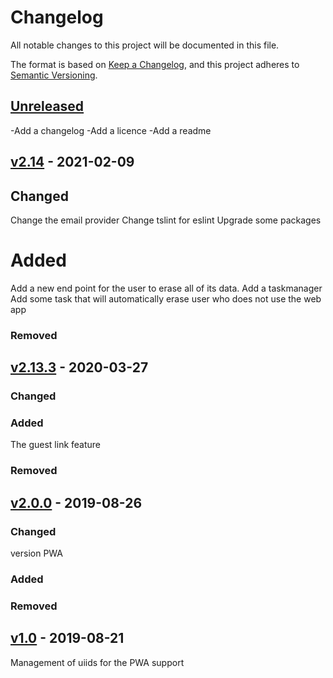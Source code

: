 # Changelog

All notable changes to this project will be documented in this file.

The format is based on [Keep a Changelog](https://keepachangelog.com/en/1.0.0/),
and this project adheres to [Semantic Versioning](https://semver.org/spec/v2.0.0.html).

## [Unreleased]
-Add a changelog
-Add a licence
-Add a readme

## [v2.14] - 2021-02-09
## Changed
Change the email provider
Change tslint for eslint
Upgrade some packages

# Added
Add a new end point for the user to erase all of its data.
Add a taskmanager
Add some task that will automatically erase user who does not use the web app

### Removed

## [v2.13.3] - 2020-03-27

### Changed

### Added
The guest link feature

### Removed


## [v2.0.0] - 2019-08-26

### Changed
version PWA

### Added

### Removed


## [v1.0] - 2019-08-21

Management of uiids for the PWA support

[unreleased]: https://github.com/PauloDevelo/enginemonitor.reactfront/compare/v2.14...integration
[v2.14]: https://github.com/PauloDevelo/enginemonitor.server/compare/v2.13.3...v2.14
[v2.13.3]: https://github.com/PauloDevelo/enginemonitor.server/compare/v2.0.0...v2.13.3
[v2.0.0]: https://github.com/PauloDevelo/enginemonitor.server/compare/v1.0...v2.0.0
[v1.0]: https://github.com/PauloDevelo/enginemonitor.server/compare/v0.9...v1.0